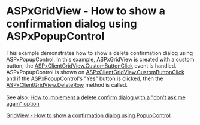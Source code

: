 # ASPxGridView - How to show a confirmation dialog using ASPxPopupControl


<p>This example demonstrates how to show a delete confirmation dialog using ASPxPopupControl. In this example, ASPxGridView is created with a custom button; the <a href="https://documentation.devexpress.com/#AspNet/DevExpressWebASPxGridViewScriptsASPxClientGridView_CustomButtonClicktopic">ASPxClientGridView.CustomButtonClick</a> event is handled. ASPxPopupControl is shown on <a href="https://documentation.devexpress.com/#AspNet/DevExpressWebASPxGridViewScriptsASPxClientGridView_CustomButtonClicktopic">ASPxClientGridView.CustomButtonClick</a> and if the ASPxPopupControl's "Yes" button is clicked, then the <a href="https://documentation.devexpress.com/#AspNet/DevExpressWebASPxGridViewScriptsASPxClientGridView_DeleteRowtopic">ASPxClientGridView.DeleteRow</a> method is called.<br /><br />See also: <a href="http://www.devexpress.com/Support/Center/Example/Details/E1120">How to implement a delete confirm dialog with a "don't ask me again" option</a></p>
<p><a href="https://www.devexpress.com/Support/Center/p/T116360">GridView - How to show a confirmation dialog using PopupControl</a> </p>

<br/>


